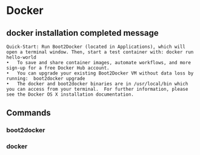 # Docker

## docker installation completed message
```
Quick-Start: Run Boot2Docker (located in Applications), which will open a terminal window. Then, start a test container with: docker run hello-world
•	To save and share container images, automate workflows, and more sign-up for a free Docker Hub account.
•	You can upgrade your existing Boot2Docker VM without data loss by running:  boot2docker upgrade
•	The docker and boot2docker binaries are in /usr/local/bin which you can access from your terminal.  For further information, please see the Docker OS X installation documentation.
```

## Commands

### boot2docker

### docker
